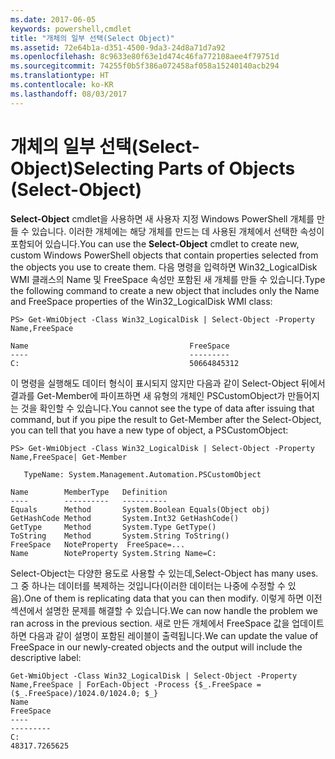 ```yaml
---
ms.date: 2017-06-05
keywords: powershell,cmdlet
title: "개체의 일부 선택(Select Object)"
ms.assetid: 72e64b1a-d351-4500-9da3-24d8a71d7a92
ms.openlocfilehash: 8c9633e80f63e1d474c46fa772108aee4f79751d
ms.sourcegitcommit: 74255f0b5f386a072458af058a15240140acb294
ms.translationtype: HT
ms.contentlocale: ko-KR
ms.lasthandoff: 08/03/2017
---
```

# <a name="selecting-parts-of-objects-select-object"></a><span data-ttu-id="9840a-103">개체의 일부 선택(Select-Object)</span><span class="sxs-lookup"><span data-stu-id="9840a-103">Selecting Parts of Objects (Select-Object)</span></span>
<span data-ttu-id="9840a-104">**Select-Object** cmdlet을 사용하면 새 사용자 지정 Windows PowerShell 개체를 만들 수 있습니다. 이러한 개체에는 해당 개체를 만드는 데 사용된 개체에서 선택한 속성이 포함되어 있습니다.</span><span class="sxs-lookup"><span data-stu-id="9840a-104">You can use the **Select-Object** cmdlet to create new, custom Windows PowerShell objects that contain properties selected from the objects you use to create them.</span></span> <span data-ttu-id="9840a-105">다음 명령을 입력하면 Win32_LogicalDisk WMI 클래스의 Name 및 FreeSpace 속성만 포함된 새 개체를 만들 수 있습니다.</span><span class="sxs-lookup"><span data-stu-id="9840a-105">Type the following command to create a new object that includes only the Name and FreeSpace properties of the Win32_LogicalDisk WMI class:</span></span>

```
PS> Get-WmiObject -Class Win32_LogicalDisk | Select-Object -Property Name,FreeSpace

Name                                    FreeSpace
----                                    ---------
C:                                      50664845312
```

<span data-ttu-id="9840a-106">이 명령을 실행해도 데이터 형식이 표시되지 않지만 다음과 같이 Select-Object 뒤에서 결과를 Get-Member에 파이프하면 새 유형의 개체인 PSCustomObject가 만들어지는 것을 확인할 수 있습니다.</span><span class="sxs-lookup"><span data-stu-id="9840a-106">You cannot see the type of data after issuing that command, but if you pipe the result to Get-Member after the Select-Object, you can tell that you have a new type of object, a PSCustomObject:</span></span>

```
PS> Get-WmiObject -Class Win32_LogicalDisk | Select-Object -Property Name,FreeSpace| Get-Member

   TypeName: System.Management.Automation.PSCustomObject

Name        MemberType   Definition
----        ----------   ----------
Equals      Method       System.Boolean Equals(Object obj)
GetHashCode Method       System.Int32 GetHashCode()
GetType     Method       System.Type GetType()
ToString    Method       System.String ToString()
FreeSpace   NoteProperty  FreeSpace=...
Name        NoteProperty System.String Name=C:
```

<span data-ttu-id="9840a-107">Select-Object는 다양한 용도로 사용할 수 있는데,</span><span class="sxs-lookup"><span data-stu-id="9840a-107">Select-Object has many uses.</span></span> <span data-ttu-id="9840a-108">그 중 하나는 데이터를 복제하는 것입니다(이러한 데이터는 나중에 수정할 수 있음).</span><span class="sxs-lookup"><span data-stu-id="9840a-108">One of them is replicating data that you can then modify.</span></span> <span data-ttu-id="9840a-109">이렇게 하면 이전 섹션에서 설명한 문제를 해결할 수 있습니다.</span><span class="sxs-lookup"><span data-stu-id="9840a-109">We can now handle the problem we ran across in the previous section.</span></span> <span data-ttu-id="9840a-110">새로 만든 개체에서 FreeSpace 값을 업데이트하면 다음과 같이 설명이 포함된 레이블이 출력됩니다.</span><span class="sxs-lookup"><span data-stu-id="9840a-110">We can update the value of FreeSpace in our newly-created objects and the output will include the descriptive label:</span></span>

```
Get-WmiObject -Class Win32_LogicalDisk | Select-Object -Property Name,FreeSpace | ForEach-Object -Process {$_.FreeSpace = ($_.FreeSpace)/1024.0/1024.0; $_}
Name                                                                  FreeSpace
----                                                                  ---------
C:                                                                48317.7265625
```

